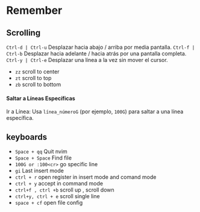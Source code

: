 # Remember

## Scrolling

`Ctrl-d | Ctrl-u` Desplazar hacia abajo / arriba por media pantalla.
`Ctrl-f | Ctrl-b` Desplazar hacia adelante / hacia atrás por una pantalla completa.
`Ctrl-y | Ctrl-e` Desplazar una línea a la vez sin mover el cursor.

- `zz` scroll to center
- `zt` scroll to top
- `zb` scroll to bottom

#### Saltar a Líneas Específicas

Ir a Línea: Usa `línea_númeroG` (por ejemplo, `100G`) para saltar a una línea específica.

## keyboards

- `Space + qq` Quit nvim
- `Space + Space` Find file
- `100G or :100<cr>` go specific line
- `gi` Last insert mode
- `ctrl + r` open register in insert mode and comand mode
- `ctrl + y` accept in command mode
- `ctrl+f , ctrl +b` scroll up , scroll down
- `ctrl+y, ctrl + e` scroll single line
- `space + cf` open file config
